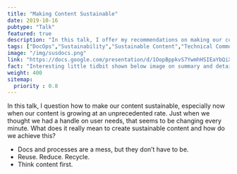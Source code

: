 ```yaml
---
title: "Making Content Sustainable"
date: 2019-10-16
pubtype: "Talk"
featured: true
description: "In this talk, I offer my recommendations on making our content sustainable, especially now when our content is growing at an unprecedented rate. As part of the conference theme, I compare content with the key principles of sustainability such as reducing waste, creating maximum impact, placing emphasis on longevity and relevance, and providing a sense of social responsibility or governance."
tags: ["DocOps","Sustainability","Sustainable Content","Technical Communication"]
image: "/img/susdocs.png"
link: "https://docs.google.com/presentation/d/1OopBppkvS7YwmhHSIEaYbQiX8aZjItc19xoLRYwxb_E/edit?usp=sharing"
fact: "Interesting little tidbit shown below image on summary and detail page"
weight: 400
sitemap:
  priority : 0.8
---
```



In this talk, I question how to make our content sustainable, especially now when our content is growing at an unprecedented rate. Just when we thought we had a handle on user needs, that seems to be changing every minute. What does it really mean to create sustainable content and how do we achieve this?

- Docs and processes are a mess, but they don’t have to be.
- Reuse. Reduce. Recycle.
- Think content first.
